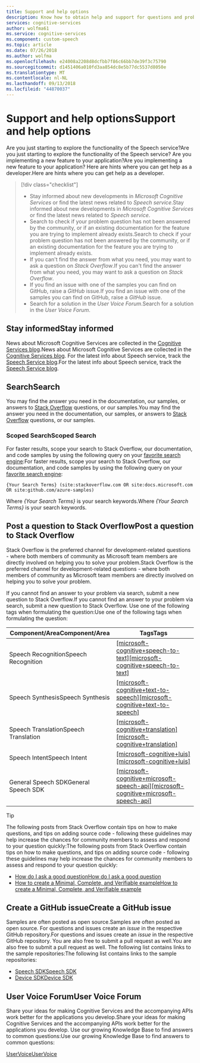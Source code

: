 ```yaml
---
title: Support and help options
description: Know how to obtain help and support for questions and problems when creating application that integrate with Microsoft Cognitive Services Speech
services: cognitive-services
author: wolfma61
ms.service: cognitive-services
ms.component: custom-speech
ms.topic: article
ms.date: 07/26/2018
ms.author: wolfma
ms.openlocfilehash: e24008a2208d8dcfbb7f86c66bb7de39f3c75790
ms.sourcegitcommit: d1451406a010fd3aa854dc8e5b77dc5537d8050e
ms.translationtype: MT
ms.contentlocale: nl-NL
ms.lasthandoff: 09/13/2018
ms.locfileid: "44870037"
---
```

# <a name="support-and-help-options"></a><span data-ttu-id="9cd6f-103">Support and help options</span><span class="sxs-lookup"><span data-stu-id="9cd6f-103">Support and help options</span></span>

<span data-ttu-id="9cd6f-104">Are you just starting to explore the functionality of the Speech service?</span><span class="sxs-lookup"><span data-stu-id="9cd6f-104">Are you just starting to explore the functionality of the Speech service?</span></span> <span data-ttu-id="9cd6f-105">Are you implementing a new feature to your application?</span><span class="sxs-lookup"><span data-stu-id="9cd6f-105">Are you implementing a new feature to your application?</span></span> <span data-ttu-id="9cd6f-106">Here are hints where you can get help as a developer.</span><span class="sxs-lookup"><span data-stu-id="9cd6f-106">Here are hints where you can get help as a developer.</span></span>

> [!div class="checklist"]
> * <span data-ttu-id="9cd6f-107">Stay informed about new developments in *Microsoft Cognitive Services* or find the latest news related to *Speech service*.</span><span class="sxs-lookup"><span data-stu-id="9cd6f-107">Stay informed about new developments in *Microsoft Cognitive Services* or find the latest news related to *Speech service*.</span></span>
> * <span data-ttu-id="9cd6f-108">Search to check if your problem question has not been answered by the community, or if an existing documentation for the feature you are trying to implement already exists.</span><span class="sxs-lookup"><span data-stu-id="9cd6f-108">Search to check if your problem question has not been answered by the community, or if an existing documentation for the feature you are trying to implement already exists.</span></span>
> * <span data-ttu-id="9cd6f-109">If you can't find the answer from what you need, you may want to ask a question on *Stack Overflow*.</span><span class="sxs-lookup"><span data-stu-id="9cd6f-109">If you can't find the answer from what you need, you may want to ask a question on *Stack Overflow*.</span></span>
> * <span data-ttu-id="9cd6f-110">If you find an issue with one of the samples you can find on GitHub, raise a *GitHub* issue.</span><span class="sxs-lookup"><span data-stu-id="9cd6f-110">If you find an issue with one of the samples you can find on GitHub, raise a *GitHub* issue.</span></span>
> * <span data-ttu-id="9cd6f-111">Search for a solution in the *User Voice Forum*.</span><span class="sxs-lookup"><span data-stu-id="9cd6f-111">Search for a solution in the *User Voice Forum*.</span></span>

## <a name="stay-informed"></a><span data-ttu-id="9cd6f-112">Stay informed</span><span class="sxs-lookup"><span data-stu-id="9cd6f-112">Stay informed</span></span>

<span data-ttu-id="9cd6f-113">News about Microsoft Cognitive Services are collected in the [Cognitive Services blog](https://azure.microsoft.com/en-us/blog/topics/cognitive-services/).</span><span class="sxs-lookup"><span data-stu-id="9cd6f-113">News about Microsoft Cognitive Services are collected in the [Cognitive Services blog](https://azure.microsoft.com/en-us/blog/topics/cognitive-services/).</span></span> <span data-ttu-id="9cd6f-114">For the latest info about Speech service, track the [Speech Service blog](https://azure.microsoft.com/en-us/blog/tag/speech-service/).</span><span class="sxs-lookup"><span data-stu-id="9cd6f-114">For the latest info about Speech service, track the [Speech Service blog](https://azure.microsoft.com/en-us/blog/tag/speech-service/).</span></span>

## <a name="search"></a><span data-ttu-id="9cd6f-115">Search</span><span class="sxs-lookup"><span data-stu-id="9cd6f-115">Search</span></span>

<span data-ttu-id="9cd6f-116">You may find the answer you need in the documentation, our samples, or answers to [Stack Overflow](https://www.stackoverflow.com) questions, or our samples.</span><span class="sxs-lookup"><span data-stu-id="9cd6f-116">You may find the answer you need in the documentation, our samples, or answers to [Stack Overflow](https://www.stackoverflow.com) questions, or our samples.</span></span>

### <a name="scoped-search"></a><span data-ttu-id="9cd6f-117">Scoped Search</span><span class="sxs-lookup"><span data-stu-id="9cd6f-117">Scoped Search</span></span>

<span data-ttu-id="9cd6f-118">For faster results, scope your search to Stack Overflow, our documentation, and code samples by using the following query on your [favorite search engine](https://bing.com):</span><span class="sxs-lookup"><span data-stu-id="9cd6f-118">For faster results, scope your search to Stack Overflow, our documentation, and code samples by using the following query on your [favorite search engine](https://bing.com):</span></span>

```
{Your Search Terms} (site:stackoverflow.com OR site:docs.microsoft.com OR site:github.com/azure-samples)
```

<span data-ttu-id="9cd6f-119">Where *{Your Search Terms}* is your search keywords.</span><span class="sxs-lookup"><span data-stu-id="9cd6f-119">Where *{Your Search Terms}* is your search keywords.</span></span>

## <a name="post-a-question-to-stack-overflow"></a><span data-ttu-id="9cd6f-120">Post a question to Stack Overflow</span><span class="sxs-lookup"><span data-stu-id="9cd6f-120">Post a question to Stack Overflow</span></span>

<span data-ttu-id="9cd6f-121">Stack Overflow is the preferred channel for development-related questions - where both members of community as Microsoft team members are directly involved on helping you to solve your problem.</span><span class="sxs-lookup"><span data-stu-id="9cd6f-121">Stack Overflow is the preferred channel for development-related questions - where both members of community as Microsoft team members are directly involved on helping you to solve your problem.</span></span>

<span data-ttu-id="9cd6f-122">If you cannot find an answer to your problem via search, submit a new question to Stack Overflow.</span><span class="sxs-lookup"><span data-stu-id="9cd6f-122">If you cannot find an answer to your problem via search, submit a new question to Stack Overflow.</span></span> <span data-ttu-id="9cd6f-123">Use one of the following tags when formulating the question:</span><span class="sxs-lookup"><span data-stu-id="9cd6f-123">Use one of the following tags when formulating the question:</span></span>

|<span data-ttu-id="9cd6f-124">Component/Area</span><span class="sxs-lookup"><span data-stu-id="9cd6f-124">Component/Area</span></span>  |<span data-ttu-id="9cd6f-125">Tags</span><span class="sxs-lookup"><span data-stu-id="9cd6f-125">Tags</span></span>  |
|---------|---------|
|<span data-ttu-id="9cd6f-126">Speech Recognition</span><span class="sxs-lookup"><span data-stu-id="9cd6f-126">Speech Recognition</span></span> |<span data-ttu-id="9cd6f-127">[[microsoft-cognitive+speech-to-text]](http://stackoverflow.com/questions/tagged/microsoft-cognitive+speech-to-text)</span><span class="sxs-lookup"><span data-stu-id="9cd6f-127">[[microsoft-cognitive+speech-to-text]](http://stackoverflow.com/questions/tagged/microsoft-cognitive+speech-to-text)</span></span>|
|<span data-ttu-id="9cd6f-128">Speech Synthesis</span><span class="sxs-lookup"><span data-stu-id="9cd6f-128">Speech Synthesis</span></span> |<span data-ttu-id="9cd6f-129">[[microsoft-cognitive+text-to-speech]](http://stackoverflow.com/questions/tagged/microsoft-cognitive+text-to-speech)</span><span class="sxs-lookup"><span data-stu-id="9cd6f-129">[[microsoft-cognitive+text-to-speech]](http://stackoverflow.com/questions/tagged/microsoft-cognitive+text-to-speech)</span></span>|
|<span data-ttu-id="9cd6f-130">Speech Translation</span><span class="sxs-lookup"><span data-stu-id="9cd6f-130">Speech Translation</span></span> |<span data-ttu-id="9cd6f-131">[[microsoft-cognitive+translation]](http://stackoverflow.com/questions/tagged/microsoft-cognitive+translation)</span><span class="sxs-lookup"><span data-stu-id="9cd6f-131">[[microsoft-cognitive+translation]](http://stackoverflow.com/questions/tagged/microsoft-cognitive+translation)</span></span>|
|<span data-ttu-id="9cd6f-132">Speech Intent</span><span class="sxs-lookup"><span data-stu-id="9cd6f-132">Speech Intent</span></span> |<span data-ttu-id="9cd6f-133">[[microsoft-cognitive+luis]](http://stackoverflow.com/questions/tagged/microsoft-cognitive+luis)</span><span class="sxs-lookup"><span data-stu-id="9cd6f-133">[[microsoft-cognitive+luis]](http://stackoverflow.com/questions/tagged/microsoft-cognitive+luis)</span></span>|
|<span data-ttu-id="9cd6f-134">General Speech SDK</span><span class="sxs-lookup"><span data-stu-id="9cd6f-134">General Speech SDK</span></span> |<span data-ttu-id="9cd6f-135">[[microsoft-cognitive+microsoft-speech-api]](http://stackoverflow.com/questions/tagged/microsoft-cognitive+microsoft-speech-api)</span><span class="sxs-lookup"><span data-stu-id="9cd6f-135">[[microsoft-cognitive+microsoft-speech-api]](http://stackoverflow.com/questions/tagged/microsoft-cognitive+microsoft-speech-api)</span></span>|

> [!TIP]
> <span data-ttu-id="9cd6f-136">The following posts from Stack Overflow contain tips on how to make questions, and tips on adding source code - following these guidelines may help increase the chances for community members to assess and respond to your question quickly:</span><span class="sxs-lookup"><span data-stu-id="9cd6f-136">The following posts from Stack Overflow contain tips on how to make questions, and tips on adding source code - following these guidelines may help increase the chances for community members to assess and respond to your question quickly:</span></span>  
> * [<span data-ttu-id="9cd6f-137">How do I ask a good question</span><span class="sxs-lookup"><span data-stu-id="9cd6f-137">How do I ask a good question</span></span>](https://stackoverflow.com/help/how-to-ask)
> * [<span data-ttu-id="9cd6f-138">How to create a Minimal, Complete, and Verifiable example</span><span class="sxs-lookup"><span data-stu-id="9cd6f-138">How to create a Minimal, Complete, and Verifiable example</span></span>](https://stackoverflow.com/help/mcve)

## <a name="create-a-github-issue"></a><span data-ttu-id="9cd6f-139">Create a GitHub issue</span><span class="sxs-lookup"><span data-stu-id="9cd6f-139">Create a GitHub issue</span></span>

<span data-ttu-id="9cd6f-140">Samples are often posted as open source.</span><span class="sxs-lookup"><span data-stu-id="9cd6f-140">Samples are often posted as open source.</span></span> <span data-ttu-id="9cd6f-141">For questions and issues create an *issue* in the respective GitHub repository.</span><span class="sxs-lookup"><span data-stu-id="9cd6f-141">For questions and issues create an *issue* in the respective GitHub repository.</span></span> <span data-ttu-id="9cd6f-142">You are also free to submit a pull request as well.</span><span class="sxs-lookup"><span data-stu-id="9cd6f-142">You are also free to submit a pull request as well.</span></span> <span data-ttu-id="9cd6f-143">The following list contains links to the sample repositories:</span><span class="sxs-lookup"><span data-stu-id="9cd6f-143">The following list contains links to the sample repositories:</span></span>

* [<span data-ttu-id="9cd6f-144">Speech SDK</span><span class="sxs-lookup"><span data-stu-id="9cd6f-144">Speech SDK</span></span>](https://aka.ms/csspeech/samples)
* [<span data-ttu-id="9cd6f-145">Device SDK</span><span class="sxs-lookup"><span data-stu-id="9cd6f-145">Device SDK</span></span>](https://github.com/Azure-Samples/Cognitive-Services-Speech-Devices-SDK)

## <a name="user-voice-forum"></a><span data-ttu-id="9cd6f-146">User Voice Forum</span><span class="sxs-lookup"><span data-stu-id="9cd6f-146">User Voice Forum</span></span>

<span data-ttu-id="9cd6f-147">Share your ideas for making Cognitive Services and the accompanying APIs work better for the applications you develop.</span><span class="sxs-lookup"><span data-stu-id="9cd6f-147">Share your ideas for making Cognitive Services and the accompanying APIs work better for the applications you develop.</span></span> <span data-ttu-id="9cd6f-148">Use our growing Knowledge Base to find answers to common questions:</span><span class="sxs-lookup"><span data-stu-id="9cd6f-148">Use our growing Knowledge Base to find answers to common questions:</span></span>

[<span data-ttu-id="9cd6f-149">UserVoice</span><span class="sxs-lookup"><span data-stu-id="9cd6f-149">UserVoice</span></span>](https://cognitive.uservoice.com/)
